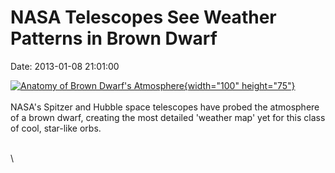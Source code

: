 NASA Telescopes See Weather Patterns in Brown Dwarf
===================================================

Date: 2013-01-08 21:01:00

[![Anatomy of Brown Dwarf\'s
Atmosphere](http://www.jpl.nasa.gov/images/spitzer/20130108/pia16609-th.jpg){width="100"
height="75"}](http://www.jpl.nasa.gov/news/news.cfm?release=2013-013&rn=news.xml&rst=3648)\
\
NASA\'s Spitzer and Hubble space telescopes have probed the atmosphere
of a brown dwarf, creating the most detailed \'weather map\' yet for
this class of cool, star-like orbs.

\
\

